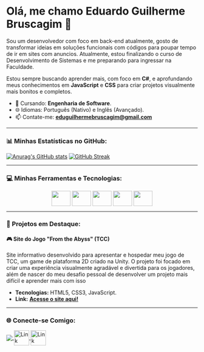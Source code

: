 # Olá, me chamo Eduardo Guilherme Bruscagim 👋

Sou um desenvolvedor com foco em back-end atualmente, gosto de transformar ideias em soluções funcionais com códigos para poupar tempo de ir em sites com anuncios. Atualmente, estou finalizando o curso de Desenvolvimento de Sistemas e me preparando para ingressar na Faculdade.

Estou sempre buscando aprender mais, com foco em **C#**, e aprofundando meus conhecimentos em **JavaScript** e **CSS** para criar projetos visualmente mais bonitos e completos.

- 🏫 Cursando: **Engenharia de Software**.
- 🌐 Idiomas: Português (Nativo) e Inglês (Avançado).
- 📫 Contate-me: **eduguilhermebruscagim@gmail.com**

---

### 📊 Minhas Estatísticas no GitHub:
[![Anurag's GitHub stats](https://github-readme-stats.vercel.app/api?username=EduuhBruscagim&show_icons=true&theme=dark&bg_color=00000000&hide_border=true&count_private=true)](https://github.com/EduuhBruscagim/github-readme-stats)
[![GitHub Streak](https://github-readme-streak-stats.herokuapp.com/?user=EduuhBruscagim&theme=dark&background=00000000&hide_border=true)](https://git.io/streak-stats)

---

### 💻 Minhas Ferramentas e Tecnologias:
<p align="center">
  <img align="center" height="40" width="50" src="https://cdn.jsdelivr.net/gh/devicons/devicon@latest/icons/html5/html5-original.svg" />
  <img align="center" height="40" width="50" src="https://cdn.jsdelivr.net/gh/devicons/devicon@latest/icons/css3/css3-original.svg" />
  <img align="center" height="40" width="50" src="https://cdn.jsdelivr.net/gh/devicons/devicon@latest/icons/javascript/javascript-original.svg" />
  <img align="center" height="40" width="50" src="https://cdn.jsdelivr.net/gh/devicons/devicon@latest/icons/csharp/csharp-original.svg" />
  <img align="center" height="40" width="50" src="https://cdn.jsdelivr.net/gh/devicons/devicon@latest/icons/mysql/mysql-original.svg" />
</p>

---

### 🚀 Projetos em Destaque:

#### 🎮 Site do Jogo "From the Abyss" (TCC)
Site informativo desenvolvido para apresentar e hospedar meu jogo de TCC, um game de plataforma 2D criado na Unity. O projeto foi focado em criar uma experiência visualmente agradável e divertida para os jogadores, além de nascer do meu desafio pessoal de desenvolver um projeto mais difícil e aprender mais com  isso

- **Tecnologias:** HTML5, CSS3, JavaScript.
- **Link:** <a href="https://from-the-abyss-tcc.netlify.app/">**Acesse o site aqui!**</a>
---

### 🌐 Conecte-se Comigo:
<p align="left">
  <a href="https://www.instagram.com/eduuhbruscagim?igsh=MW44MmtpbjE3M2Y5dQ==" target="_blank">
    <img align="center" src="https://www.svgrepo.com/show/452229/instagram-1.svg"/>
  </a>
  <a href="mailto:eduguilhermebruscagim@gmail.com" target="_blank">
    <img align="center" src="https://cdn.jsdelivr.net/gh/devicons/devicon/icons/gmail/gmail-original.svg" alt="Link para o Gmail" height="40" width="40" />
  </a>
  <a href="#" target="_blank">
    <img align="center" src="https://cdn.jsdelivr.net/gh/devicons/devicon@latest/icons/linkedin/linkedin-original.svg" alt="Link para o LinkedIn" height="40" width="40" />
  </a>
</p>
